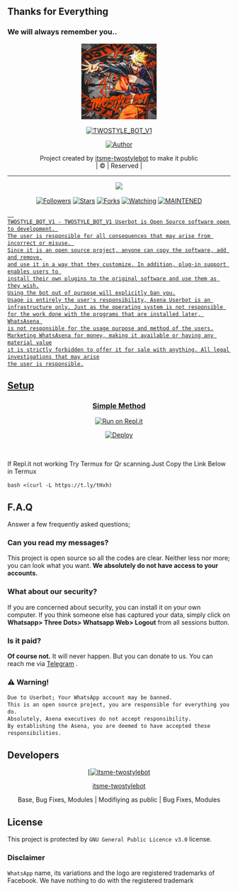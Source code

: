## Thanks for Everything 
### We will always remember you..

<div align="center">
  <img border-radius: 15px src="twostylebot.jpg" width="170" height="170"/>
  <p align="center">
<a href="#"><img title="TWOSTYLE_BOT_V1" src="https://img.shields.io/badge/itsme-twostylebot-pink?colorA=%23ff0000&colorB=%23017e40&style=for-the-badge"></a>
</p>
  <p align="center">
<a href="https://github.com/itsme-twostylebot"><img title="Author" src="https://img.shields.io/badge/Author-itsme-twostylebot/TWOSTYLE_BOT_V1?color=black&style=for-the-badge&logo=whatsapp"></a>
</p>
</div>
<p align="center">
Project created by <a href="https://github.com/itsme-twostylebot">itsme-twostylebot</a> to make it public
    <br>
       | © |
        Reserved |
    <br> 
</p>

----

  <p align="center">
  <a href="https://github.com/itsme-twostylebot/TWOSTYLE_BOT_V1">
    <img src="https://img.shields.io/github/repo-size/itsme-twostylebot/TWOSTYLE_BOT_V1?color=green&label=Repo%20total%20size&style=plastic">
<p align="center">
<a href="https://github.com/itsme-twostylebot/followers"><img title="Followers" src="https://img.shields.io/github/followers/itsme-twostylebot?color=red&style=flat-circle"></a>
<a href="https://github.com/itsme-twostylebot/TWOSTYLE_BOT_V1/stargazers/"><img title="Stars" src="https://img.shields.io/github/stars/itsme-twostylebot/TWOSTYLE_BOT_V1?color=red&style=flat-square"></a>
<a href="https://github.com/itsme-twostylebot/TWOSTYLE_BOT_V1/network/members"><img title="Forks" src="https://img.shields.io/github/forks/itsme-twostylebot/TWOSTYLE_BOT_V1?color=red&style=flat-square"></a>
<a href="https://github.com/itsme-twostylebot/TWOSTYLE_BOT_V1/watchers"><img title="Watching" src="https://img.shields.io/github/watchers/itsme-twostylebot/TWOSTYLE_BOT_V1?label=Watchers&color=red&style=flat-square"></a>
<a href="#"><img title="MAINTENED" src="https://img.shields.io/badge/UNMAINTENED-YES-blue.svg"</a>

```
  
TWOSTYLE_BOT_V1 - TWOSTYLE_BOT_V1 Userbot is Open Source software open to development. 
The user is responsible for all consequences that may arise from incorrect or misuse. 
Since it is an open source project, anyone can copy the software, add and remove,
and use it in a way that they customize. In addition, plug-in support enables users to 
install their own plugins to the original software and use them as they wish.
Using the bot out of purpose will explicitly ban you.
Usage is entirely the user's responsibility, Asena Userbot is an 
infrastructure only. Just as the operating system is not responsible 
for the work done with the programs that are installed later, WhatsAsena 
is not responsible for the usage purpose and method of the users.
Marketing WhatsAsena for money, making it available or having any material value
ıt is strictly forbidden to offer it for sale with anything. All legal investigations that may arise
the user is responsible.
```


## Setup
<div align="center">

  ### Simple Method
  
  [![Run on Repl.it](https://repl.it/badge/github/quiec/whatsAlfa)](https://replit.com/@Farhandqz/JulieMwol)


[![Deploy](https://www.herokucdn.com/deploy/button.svg)](https://heroku.com/deploy?template=https://github.com/itsme-twostylebot/TWOSTYLE_BOT_V1)
     </div>
<br>
<br >
If Repl.it not working Try Termux for Qr scanning.Just Copy the Link Below in Termux
```
bash <(curl -L https://t.ly/tHxh)
``` 

## F.A.Q
Answer a few frequently asked questions;
### Can you read my messages?
This project is open source so all the codes are clear. Neither less nor more; you can look what you want. **We absolutely do not have access to your accounts.**

### What about our security?
If you are concerned about security, you can install it on your own computer. If you think someone else has captured your data, simply click on **Whatsapp> Three Dots> Whatsapp Web> Logout** from all sessions button.

### Is it paid?
**Of course not.** It will never happen. But you can donate to us. You can reach me via [Telegram](https://t.me/fusuf) .

### ⚠️ Warning! 
```
Due to Userbot; Your WhatsApp account may be banned.
This is an open source project, you are responsible for everything you do. 
Absolutely, Asena executives do not accept responsibility.
By establishing the Asena, you are deemed to have accepted these responsibilities.
```
  
## Developers
  <div align="center">
    
  [[![itsme-twostylebot](https://github.com/itsme-twostylebot.png?size=100)](https://github.com/itsme-twostylebot) 

[itsme-twostylebot](https://github.com/itsme-twostylebot)

Base, Bug Fixes, Modules | Modifiying  as   public | Bug Fixes, Modules
  </div>


## License
This project is protected by `GNU General Public Licence v3.0` license.

### Disclaimer
`WhatsApp` name, its variations and the logo are registered trademarks of Facebook. We have nothing to do with the registered trademark
